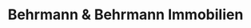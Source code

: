 ---
title: "Behrmann & Behrmann Immobilien"
url: /hamburg/behrmann-und-behrmann-immobilien/
shop: Immobilien
---